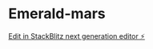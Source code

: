 # Emerald-mars

[Edit in StackBlitz next generation editor ⚡️](https://stackblitz.com/~/github.com/Sannete/Emerald-mars)